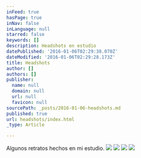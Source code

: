 ```yaml
---
inFeed: true
hasPage: true
inNav: false
inLanguage: null
starred: false
keywords: []
description: Headshots en estudio
datePublished: '2016-01-06T02:29:38.070Z'
dateModified: '2016-01-06T02:29:28.173Z'
title: Headshots
author: []
authors: []
publisher:
  name: null
  domain: null
  url: null
  favicon: null
sourcePath: _posts/2016-01-06-headshots.md
published: true
url: headshots/index.html
_type: Article

---
```

Algunos retratos hechos en mi estudio.
![](https://the-grid-user-content.s3-us-west-2.amazonaws.com/5f6a17f6-cc71-47cf-b860-a671588361ab.jpg)
![](https://the-grid-user-content.s3-us-west-2.amazonaws.com/a42d1a01-fe44-41ee-a201-b317b409c9f6.jpg)
![](https://the-grid-user-content.s3-us-west-2.amazonaws.com/87b93dba-65dd-43e1-9031-17337ddf0e60.jpg)
![](https://the-grid-user-content.s3-us-west-2.amazonaws.com/0b5dcccc-c90e-40eb-b4d7-6221b6805724.jpg)
